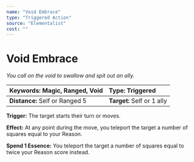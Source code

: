 ```yaml
---
name: "Void Embrace"
type: "Triggered Action"
source: "Elementalist"
cost: ""
---
```


# Void Embrace

*You call on the void to swallow and spit out an ally.*

| **Keywords:** Magic, Ranged, Void | **Type:** Triggered |
| :-- | :-- |
| **Distance:** Self or Ranged 5 | **Target:** Self or 1 ally |

**Trigger:** The target starts their turn or moves.

**Effect:** At any point during the move, you teleport the target a number of squares equal to your Reason.

**Spend 1 Essence:** You teleport the target a number of squares equal to twice your Reason score instead.
